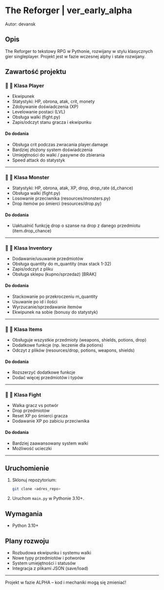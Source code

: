 # The Reforger | ver_early_alpha

Autor: devansk

## Opis

The Reforger to tekstowy RPG w Pythonie, rozwijany w stylu klasycznych gier singleplayer. Projekt jest w fazie wczesnej alphy i stale rozwijany.

## Zawartość projektu

### 🔶 🧙 Klasa Player
- Ekwipunek
- Statystyki: HP, obrona, atak, crit, monety
- Zdobywanie doświadczenia (XP)
- Levelowanie postaci (LVL)
- Obsługa walki (fight.py)
- Zapis/odczyt stanu gracza i ekwipunku

#### Do dodania
- Obsługa crit podczas zwracania player.damage
- Bardziej złożony system doświadczenia
- Umiejętności do walki / pasywne do zbierania
- Speed attack do statystyk

---

### 🔶 👾 Klasa Monster
- Statystyki: HP, obrona, atak, XP, drop, drop_rate (d_chance)
- Obsługa walki (fight.py)
- Losowanie przeciwnika (resources/monsters.py)
- Drop itemów po śmierci (resources/drop.py)

#### Do dodania
- Uaktualnić funkcję drop o szanse na drop z danego przedmiotu (item.drop_chance)

---

### 🔶 🎒 Klasa Inventory
- Dodawanie/usuwanie przedmiotów
- Obsługa quantity do m_quantity (max stack 1-32)
- Zapis/odczyt z pliku
- Obsługa sklepu (kupno/sprzedaż) [BRAK]

#### Do dodania
- Stackowanie po przekroczeniu m_quantity
- Usuwanie po id i ilości
- Wyrzucanie/sprzedawanie itemów
- Ekwipunek na sobie (bonusy do statystyk)

---

### 🔶 🏺 Klasa Items
- Obsługuje wszystkie przedmioty (weapons, shields, potions, drop)
- Dodatkowe funkcje (np. leczenie dla potions)
- Odczyt z plików (resources/drop, potions, weapons, shields)

#### Do dodania
- Rozszerzyć dodatkowe funkcje
- Dodać więcej przedmiotów i typów

---

### 🔶 🏺 Klasa Fight
- Walka gracz vs potwór
- Drop przedmiotów
- Reset XP po śmierci gracza
- Dodawanie XP po zabiciu przeciwnika

#### Do dodania
- Bardziej zaawansowany system walki
- Możliwość ucieczki

---

## Uruchomienie

1. Sklonuj repozytorium:
   ```bash
   git clone <adres_repo>
   ```
2. Uruchom `main.py` w Pythonie 3.10+.

## Wymagania
- Python 3.10+

## Plany rozwoju
- Rozbudowa ekwipunku i systemu walki
- Nowe typy przedmiotów i potworów
- System umiejętności i statusów
- Integracja z plikami JSON (save/load)

---

Projekt w fazie ALPHA – kod i mechaniki mogą się zmieniać!

